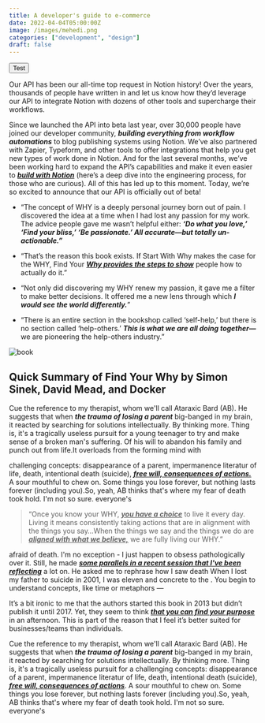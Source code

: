 ```yaml
---
title: A developer's guide to e-commerce
date: 2022-04-04T05:00:00Z
image: /images/mehedi.png
categories: ["development", "design"]
draft: false
---
```


<Button href="#">Test</Button>

Our API has been our all-time top request in Notion history! Over the years, thousands of people have written in and let us know how they’d leverage our API to integrate Notion with dozens of other tools and supercharge their workflows.

Since we launched the API into beta last year, over 30,000 people have joined our developer community, **_building everything from workflow automations_** to blog publishing systems using Notion. We’ve also partnered with Zapier, Typeform, and other tools to offer integrations that help you get new types of work done in Notion. And for the last several months, we’ve been working hard to expand the API’s capabilities and make it even easier to <u>**_build with Notion_**</u> (here’s a deep dive into the engineering process, for those who are curious). All of this has led up to this moment. Today, we’re so excited to announce that our API is officially out of beta!

- “The concept of WHY is a deeply personal journey born out of pain. I discovered the idea at a time when I had lost any passion for my work. The advice people gave me wasn’t helpful either: **_‘Do what you love,’ ‘Find your bliss,’ ‘Be passionate.’ All accurate—but totally un-actionable.”_**

- “That’s the reason this book exists. If Start With Why makes the case for the WHY, Find Your <u>**_Why provides the steps to show_**</u> people how to actually do it.”

- “Not only did discovering my WHY renew my passion, it gave me a filter to make better decisions. It offered me a new lens through which **_I would see the world differently._**”

- “There is an entire section in the bookshop called ‘self-help,’ but there is no section called ‘help-others.’ **_This is what we are all doing together—_** we are pioneering the help-others industry.”

![book](/images/book.jpg)

## Quick Summary of Find Your Why by Simon Sinek, David Mead, and Docker

Cue the reference to my therapist, whom we'll call Ataraxic Bard (AB). He suggests that when **_the trauma of losing a parent_** big-banged in my brain, it reacted by searching for solutions intellectually. By thinking more. Thing is, it's a tragically useless pursuit for a young teenager to try and make sense of a broken man's suffering. Of his will to abandon his family and punch out from life.It overloads from the forming mind with

challenging concepts: disappearance of a parent, impermanence literatur of life, death, intentional death (suicide), <u>**_free will, consequences of actions._**</u> A sour mouthful to chew on. Some things you lose forever, but nothing lasts forever (including you).So, yeah, AB thinks that's where my fear of death took hold. I'm not so sure. everyone's

> “Once you know your WHY, <u>**_you have a choice_**</u> to live it every day. Living it means consistently taking actions that are in alignment with the things you say…When the things we say and the things we do are <u>**_aligned with what we believe,_**</u> we are fully living our WHY.”

afraid of death. I'm no exception - I just happen to obsess pathologically over it. Still, he made <u>**_some parallels in a recent session that I've been reflecting_**</u> a lot on. He asked me to rephrase how I saw death When I lost my father to suicide in 2001, I was eleven and concrete to the . You begin to understand concepts, like time or metaphors —

It’s a bit ironic to me that the authors started this book in 2013 but didn’t publish it until 2017. Yet, they seem to think <u>**_that you can find your purpose_**</u> in an afternoon. This is part of the reason that I feel it’s better suited for businesses/teams than individuals.

Cue the reference to my therapist, whom we'll call Ataraxic Bard (AB). He suggests that when **_the trauma of losing a parent_** big-banged in my brain, it reacted by searching for solutions intellectually. By thinking more. Thing is, it's a tragically useless pursuit for a
challenging concepts: disappearance of a parent, impermanence literatur of life, death, intentional death (suicide), <u>**_free will, consequences of actions_**</u>. A sour mouthful to chew on. Some things you lose forever, but nothing lasts forever (including you).So, yeah, AB thinks that's where my fear of death took hold. I'm not so sure. everyone's
